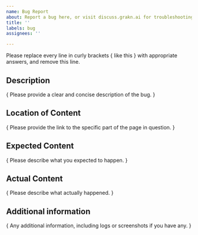 ```yaml
---
name: Bug Report
about: Report a bug here, or visit discuss.grakn.ai for troubleshooting discussions
title: ''
labels: bug
assignees: ''

---
```


Please replace every line in curly brackets { like this } with appropriate answers, and remove this line.

## Description

{ Please provide a clear and concise description of the bug. }

## Location of Content

{ Please provide the link to the specific part of the page in question. }

## Expected Content

{ Please describe what you expected to happen. }

## Actual Content

{ Please describe what actually happened. }
 
## Additional information

{ Any additional information, including logs or screenshots if you have any. }
